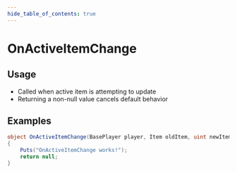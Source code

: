 ```yaml
---
hide_table_of_contents: true
---
```


# OnActiveItemChange

## Usage

* Called when active item is attempting to update
* Returning a non-null value cancels default behavior

## Examples

```csharp title=""
object OnActiveItemChange(BasePlayer player, Item oldItem, uint newItemId)
{
    Puts("OnActiveItemChange works!");
    return null;
}
```
